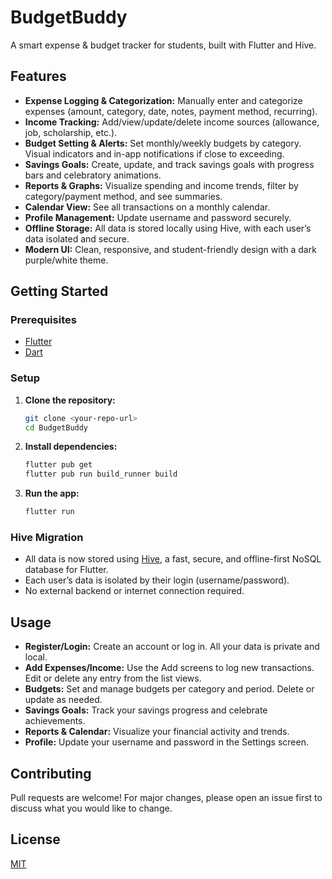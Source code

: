 # BudgetBuddy

A smart expense & budget tracker for students, built with Flutter and Hive.

## Features
- **Expense Logging & Categorization:** Manually enter and categorize expenses (amount, category, date, notes, payment method, recurring).
- **Income Tracking:** Add/view/update/delete income sources (allowance, job, scholarship, etc.).
- **Budget Setting & Alerts:** Set monthly/weekly budgets by category. Visual indicators and in-app notifications if close to exceeding.
- **Savings Goals:** Create, update, and track savings goals with progress bars and celebratory animations.
- **Reports & Graphs:** Visualize spending and income trends, filter by category/payment method, and see summaries.
- **Calendar View:** See all transactions on a monthly calendar.
- **Profile Management:** Update username and password securely.
- **Offline Storage:** All data is stored locally using Hive, with each user’s data isolated and secure.
- **Modern UI:** Clean, responsive, and student-friendly design with a dark purple/white theme.

## Getting Started

### Prerequisites
- [Flutter](https://flutter.dev/docs/get-started/install)
- [Dart](https://dart.dev/get-dart)

### Setup
1. **Clone the repository:**
   ```sh
   git clone <your-repo-url>
   cd BudgetBuddy
   ```
2. **Install dependencies:**
   ```sh
   flutter pub get
   flutter pub run build_runner build
   ```
3. **Run the app:**
   ```sh
   flutter run
   ```

### Hive Migration
- All data is now stored using [Hive](https://docs.hivedb.dev/), a fast, secure, and offline-first NoSQL database for Flutter.
- Each user’s data is isolated by their login (username/password).
- No external backend or internet connection required.

## Usage
- **Register/Login:** Create an account or log in. All your data is private and local.
- **Add Expenses/Income:** Use the Add screens to log new transactions. Edit or delete any entry from the list views.
- **Budgets:** Set and manage budgets per category and period. Delete or update as needed.
- **Savings Goals:** Track your savings progress and celebrate achievements.
- **Reports & Calendar:** Visualize your financial activity and trends.
- **Profile:** Update your username and password in the Settings screen.

## Contributing
Pull requests are welcome! For major changes, please open an issue first to discuss what you would like to change.

## License
[MIT](LICENSE)
